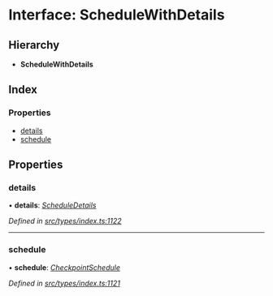 # Interface: ScheduleWithDetails

## Hierarchy

* **ScheduleWithDetails**

## Index

### Properties

* [details](schedulewithdetails.md#details)
* [schedule](schedulewithdetails.md#schedule)

## Properties

###  details

• **details**: *[ScheduleDetails](scheduledetails.md)*

*Defined in [src/types/index.ts:1122](https://github.com/PolymathNetwork/polymesh-sdk/blob/2a4e4111/src/types/index.ts#L1122)*

___

###  schedule

• **schedule**: *[CheckpointSchedule](../classes/checkpointschedule.md)*

*Defined in [src/types/index.ts:1121](https://github.com/PolymathNetwork/polymesh-sdk/blob/2a4e4111/src/types/index.ts#L1121)*
